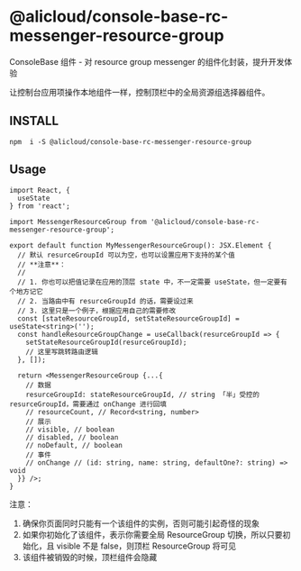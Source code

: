 # @alicloud/console-base-rc-messenger-resource-group

ConsoleBase 组件 - 对 resource group messenger 的组件化封装，提升开发体验

让控制台应用项操作本地组件一样，控制顶栏中的全局资源组选择器组件。

## INSTALL

```shell
npm  i -S @alicloud/console-base-rc-messenger-resource-group
```

## Usage

```tsx
import React, {
  useState
} from 'react';

import MessengerResourceGroup from '@alicloud/console-base-rc-messenger-resource-group';

export default function MyMessengerResourceGroup(): JSX.Element {
  // 默认 resurceGroupId 可以为空，也可以设置应用下支持的某个值
  // **注意**：
  // 
  // 1. 你也可以把值记录在应用的顶层 state 中，不一定需要 useState，但一定要有个地方记它
  // 2. 当路由中有 resurceGroupId 的话，需要设过来
  // 3. 这里只是一个例子，根据应用自己的需要修改
  const [stateResourceGroupId, setStateResourceGroupId] = useState<string>('');
  const handleResourceGroupChange = useCallback(resurceGroupId => {
    setStateResourceGroupId(resurceGroupId);
    // 这里写跳转路由逻辑
  }, []);
  
  return <MessengerResourceGroup {...{
    // 数据
    resurceGroupId: stateResourceGroupId, // string 「半」受控的 resurceGroupId，需要通过 onChange 进行回填
    // resourceCount, // Record<string, number>
    // 展示
    // visible, // boolean
    // disabled, // boolean
    // noDefault, // boolean
    // 事件
    // onChange // (id: string, name: string, defaultOne?: string) => void
  }} />;
}
```

注意：

1. 确保你页面同时只能有一个该组件的实例，否则可能引起奇怪的现象
2. 如果你初始化了该组件，表示你需要全局 ResourceGroup 切换，所以只要初始化，且 visible 不是 false，则顶栏 ResourceGroup 将可见
3. 该组件被销毁的时候，顶栏组件会隐藏
